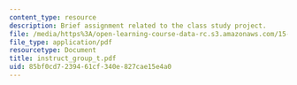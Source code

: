 ```yaml
---
content_type: resource
description: Brief assignment related to the class study project.
file: /media/https%3A/open-learning-course-data-rc.s3.amazonaws.com/15-301-managerial-psychology-laboratory-fall-2004/85bf0cd7239461cf340e827cae15e4a0_instruct_group_t.pdf
file_type: application/pdf
resourcetype: Document
title: instruct_group_t.pdf
uid: 85bf0cd7-2394-61cf-340e-827cae15e4a0
---
```

